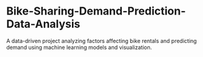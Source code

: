 # Bike-Sharing-Demand-Prediction-Data-Analysis
A data-driven project analyzing factors affecting bike rentals and predicting demand using machine learning models and visualization.
